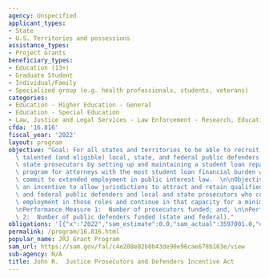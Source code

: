 ```yaml
---
agency: Unspecified
applicant_types:
- State
- U.S. Territories and possessions
assistance_types:
- Project Grants
beneficiary_types:
- Education (13+)
- Graduate Student
- Individual/Family
- Specialized group (e.g. health professionals, students, veterans)
categories:
- Education - Higher Education - General
- Education - Special Education
- Law, Justice and Legal Services - Law Enforcement - Research, Education, Training
cfda: '16.816'
fiscal_year: '2022'
layout: program
objective: "Goal: For all states and territories to be able to recruit and retain\
  \ talented (and eligible) local, state, and federal public defenders and local and\
  \ state prosecutors by setting up and maintaining a student loan repayment assistance\
  \ program for attorneys with the most student loan financial burden who agree to\
  \ commit to extended employment in public interest law.  \n\nObjective:  To offer\
  \ an incentive to allow jurisdictions to attract and retain qualified local, state,\
  \ and federal public defenders and local and state prosecutors who commit to extended\
  \ employment in those roles and continue in that capacity for a minimum of 36 months.\n\
  \nPerformance Measure 1:  Number of prosecutors funded; and, \n\nPerformance Measure\
  \ 2:  Number of public defenders funded (state and federal)."
obligations: '[{"x":"2022","sam_estimate":0.0,"sam_actual":3597001.0,"usa_spending_actual":3620277.14},{"x":"2023","sam_estimate":5000000.0,"sam_actual":0.0,"usa_spending_actual":-202214.48},{"x":"2024","sam_estimate":2000000.0,"sam_actual":0.0,"usa_spending_actual":0.0}]'
permalink: /program/16.816.html
popular_name: JRJ Grant Program
sam_url: https://sam.gov/fal/c4e208e02b0b43de90e96cae678b103e/view
sub-agency: N/A
title: John R.  Justice Prosecutors and Defenders Incentive Act
---
```

